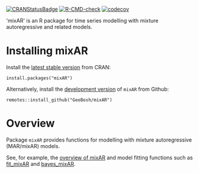 <!-- badges: start -->
[![CRANStatusBadge](http://www.r-pkg.org/badges/version/mixAR)](https://cran.r-project.org/package=mixAR)
[![R-CMD-check](https://github.com/GeoBosh/mixAR/workflows/R-CMD-check/badge.svg)](https://github.com/GeoBosh/mixAR/actions)
[![codecov](https://codecov.io/gh/GeoBosh/mixAR/branch/master/graph/badge.svg?token=2SW9HKG71Y)](https://codecov.io/gh/GeoBosh/mixAR)
<!-- badges: end -->

'mixAR' is an R package for time series modelling with mixture autoregressive and related
models.

# Installing mixAR

Install the  [latest stable version](https://cran.r-project.org/package=mixAR) from CRAN:

    install.packages("mixAR")


Alternatively, install the [development version](https://github.com/GeoBosh/mixAR) of
`mixAR` from Github:

    remotes::install_github("GeoBosh/mixAR")


# Overview

  Package `mixAR` provides functions for modelling with mixture
  autoregressive (MAR/mixAR) models.

  See, for example, the [overview of
  mixAR](https://geobosh.github.io/mixAR/reference/mixAR-package.html) and model
  fitting functions such as
  [fit_mixAR](https://geobosh.github.io/mixAR/reference/fit_mixAR-methods.html)
  and [bayes_mixAR](https://geobosh.github.io/mixAR/reference/bayes_mixAR.html).
  
